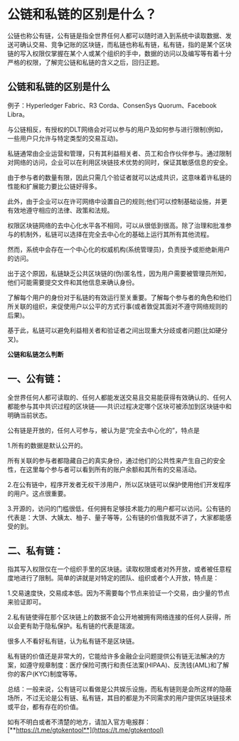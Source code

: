 # 公链和私链的区别是什么？

公链也称公有链，公有链是指全世界任何人都可以随时进入到系统中读取数据、发送可确认交易、竞争记账的区块链，而私链也称私有链，私有链，指的是某个区块链的写入权限仅掌握在某个人或某个组织的手中，数据的访问以及编写等有着十分严格的权限，了解完公链和私链的含义之后，回归正题。

## 公链和私链的区别是什么

例子：Hyperledger Fabric、R3 Corda、ConsenSys Quorum、Facebook Libra。

与公链相反，有授权的DLT网络会对可以参与的用户及如何参与进行限制(例如，一些用户只允许与特定类型的交易互动)。

私链通常由企业运营和管理，只有其利益相关者、员工和合作伙伴参与。通过限制对网络的访问，企业可以在利用区块链技术优势的同时，保证其敏感信息的安全。

由于参与者的数量有限，因此只需几个验证者就可以达成共识，这意味着许私链的性能和扩展能力要比公链好得多。

此外，由于企业可以在许可网络中设置自己的规则;他们可以控制基础设施，并更有效地遵守相应的法律、政策和法规。

权限区块链网络的去中心化水平各不相同，可以从很低到很高。除了治理和批准参与的机制外，私链可以选择在完全去中心化的基础上运行其所有其他流程。

然而，系统中会存在一个中心化的权威机构(系统管理员)，负责授予或拒绝新用户的访问。

出于这个原因，私链缺乏公共区块链的(伪)匿名性，因为用户需要被管理员所知，他们可能需要提交文件和其他信息来确认身份。

了解每个用户的身份对于私链的有效运行至关重要。了解每个参与者的角色和他们所关联的组织，来促使用户以公平的方式行事(或者敦促其面对不遵守网络规则的后果)。

基于此，私链可以避免利益相关者和验证者之间出现重大分歧或者问题(比如硬分叉)。

**公链和私链怎么判断**

## 一、公有链：

全世界任何人都可读取的、任何人都能发送交易且交易能获得有效确认的、任何人都能参与其中共识过程的区块链——共识过程决定哪个区块可被添加到区块链中和明确当前状态。

公有链是开放的，任何人可参与，被认为是“完全去中心化的”，特点是

1.所有的数据是默认公开的。

所有关联的参与者都隐藏自己的真实身份，通过他们的公共性来产生自己的安全性，在这里每个参与者可以看到所有的账户余额和其所有的交易活动。

2.在公有链中，程序开发者无权干涉用户，所以区块链可以保护使用他们开发程序的用户。这点很重要。

3.开源的，访问的门槛很低，任何拥有足够技术能力的用户都可以访问。公有链的代表是：大饼、大姨太、柚子、量子等等，公有链的价值我就不讲了，大家都能感受的到。

## 二、私有链：

指其写入权限仅在一个组织手里的区块链。读取权限或者对外开放，或者被任意程度地进行了限制。简单的讲就是对特定的团队、组织或者个人开放，特点是：

1.交易速度快，交易成本低。因为不需要每个节点来验证一个交易，由少量的节点来验证即可。

2.私有链使得在那个区块链上的数据不会公开地被拥有网络连接的任何人获得，所以会更有助于隐私保护。私有链的代表是瑞波。

很多人不看好私有链，认为私有链不是区块链。

私有链的价值还是非常大的，它能给许多金融企业问题提供公有链无法解决的方案，如遵守规章制度：医疗保险可携行和责任法案(HIPAA)、反洗钱(AML)和了解你的客户(KYC)制度等等。

总结：一般来说，公有链可以看做是公共娱乐设施，而私有链则是会所这样的隐蔽场所，不过无论是公有链、私有链，其目的都是为不同需求的用户提供区块链技术或平台，都有存在的价值。

如有不明白或者不清楚的地方，请加入官方电报群：[**https://t.me/gtokentool**](https://t.me/gtokentool)
